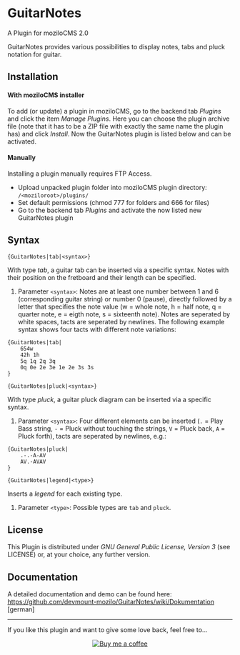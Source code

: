 GuitarNotes
===========

A Plugin for moziloCMS 2.0

GuitarNotes provides various possibilities to display notes, tabs and pluck notation for guitar.

## Installation
#### With moziloCMS installer
To add (or update) a plugin in moziloCMS, go to the backend tab *Plugins* and click the item *Manage Plugins*. Here you can choose the plugin archive file (note that it has to be a ZIP file with exactly the same name the plugin has) and click *Install*. Now the GuitarNotes plugin is listed below and can be activated.

#### Manually
Installing a plugin manually requires FTP Access.
- Upload unpacked plugin folder into moziloCMS plugin directory: ```/<moziloroot>/plugins/```
- Set default permissions (chmod 777 for folders and 666 for files)
- Go to the backend tab *Plugins* and activate the now listed new GuitarNotes plugin

## Syntax
```
{GuitarNotes|tab|<syntax>}
```
With type *tab*, a guitar tab can be inserted via a specific syntax. Notes with their position on the fretboard and their length can be specified.

1. Parameter ```<syntax>```: Notes are at least one number between 1 and 6 (corresponding guitar string) or number 0 (pause), directly followed by a letter that specifies the note value (w = whole note, h = half note, q = quarter note, e = eigth note, s = sixteenth note). Notes are seperated by white spaces, tacts are seperated by newlines. The following example syntax shows four tacts with different note variations:
```
{GuitarNotes|tab|
    654w
    42h 1h
    5q 1q 2q 3q
    0q 0e 2e 3e 1e 2e 3s 3s
}
```

```
{GuitarNotes|pluck|<syntax>}
```
With type *pluck*, a guitar pluck diagram can be inserted via a specific syntax.

1. Parameter ```<syntax>```: Four different elements can be inserted (```.``` = Play Bass string, ```-``` = Pluck without touching the strings, ```V``` = Pluck back, ```A``` = Pluck forth), tacts are seperated by newlines, e.g.:
```
{GuitarNotes|pluck|
    .-.-A-AV
    AV.-AVAV
}
```

```
{GuitarNotes|legend|<type>}
```
Inserts a *legend* for each existing type.

1. Parameter ```<type>```: Possible types are ```tab``` and ```pluck```.

## License
This Plugin is distributed under *GNU General Public License, Version 3* (see LICENSE) or, at your choice, any further version.

## Documentation
A detailed documentation and demo can be found here:  
https://github.com/devmount-mozilo/GuitarNotes/wiki/Dokumentation [german]

---

If you like this plugin and want to give some love back, feel free to...

<p align="center">
  <a href="https://www.buymeacoffee.com/devmount" target="_blank">
  <img alt="Buy me a coffee" src="https://user-images.githubusercontent.com/5441654/44213163-60a91100-a16d-11e8-9d5d-7d862cae7b7c.png">
  </a>
</p>
